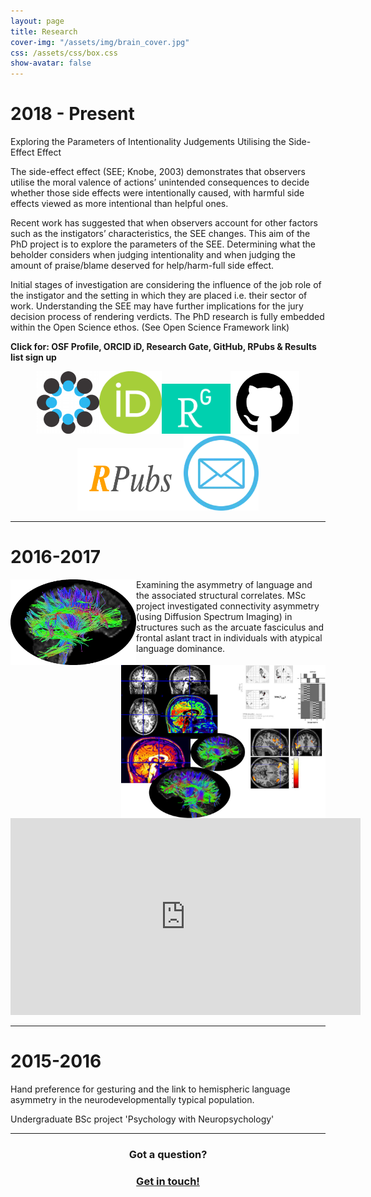 ```yaml
---
layout: page
title: Research
cover-img: "/assets/img/brain_cover.jpg"
css: /assets/css/box.css
show-avatar: false
---
```

# 2018 - Present
Exploring the Parameters of Intentionality Judgements Utilising the Side-Effect Effect

The side-effect effect (SEE; Knobe, 2003) demonstrates that observers utilise the moral valence of actions’ unintended consequences to decide whether those side effects were intentionally caused, with harmful side effects viewed as more intentional than helpful ones.

Recent work has suggested that when observers account for other factors such as the instigators’ characteristics, the SEE changes. This aim of the PhD project is to explore the parameters of the SEE. Determining what the beholder considers when judging intentionality and when judging the amount of praise/blame deserved for help/harm-full side effect.

Initial stages of investigation are considering the influence of the job role of the instigator and the setting in which they are placed i.e. their sector of work. Understanding the SEE may have further implications for the jury decision process of rendering verdicts. The PhD research is fully embedded within the Open Science ethos. (See Open Science Framework link)

**Click for: OSF Profile, ORCID iD, Research Gate, GitHub, RPubs & Results list sign up**  
<p style="text-align: center;"><a href="http://osf.io/ekmyr" target="_blank" rel="noopener"><img title="Click here for Open Science Framework Profile" src="/assets/img/osf icon circle.png" alt="Open Science Framework" width="100" height="100" /></a><a href="https://orcid.org/0000-0003-4636-2210" target="_blank" rel="noopener"><img title="Click here for ORCID iD" src="/assets/img/logos/ORCIDiD_icon.png" alt="ORCID iD" width="100" height="100" /></a><a href="https://www.researchgate.net/profile/Bradley_Kennedy2" target="_blank" rel="noopener"><img title="Click here for Research Gate Profile" src="/assets/img/Research_gate_icon.png" alt="Research Gate Logo" width="110" height="80" /></a><a href="https://github.com/b-kennedy0" target="_blank" rel="noopener"><img title="Click here for GitHub Profile" src="/assets/img/github_icon.png" alt="GitHub Logo" width="110" height="100" /></a><a href="http://rpubs.com/bkennedy" target="_blank" rel="noopener"><img title="Click here for RPubs Profile" src="/assets/img/RPubs_icon.png" alt="RPubs Logo" width="170" height="100" /></a><a href="http://link.bradleykennedy.co.uk/results" target="_blank" rel="noopener"><img title="Click here to sign up" src="/assets/img/email-icon.webp" alt="Email icon" width="120" height="120" /></a></p>

---
# 2016-2017  
<img style="float: left;" src="https://github.com/b-kennedy0/b-kennedy0.github.io/blob/master/assets/img/COPYB0452_DTI_thresh35_LHem.png?raw=true" width="201" height="137" />
Examining the asymmetry of language and the associated structural correlates.

<img style="float: right;" src="https://github.com/b-kennedy0/b-kennedy0.github.io/blob/master/assets/img/brain1.jpg?raw=true" alt="" width="327" height="245" />
MSc project investigated connectivity asymmetry (using Diffusion Spectrum Imaging) in structures such as the arcuate fasciculus and frontal aslant tract in individuals with atypical language dominance.

<div id="content-desktop">
<p align="center"><iframe width="560" height="315" src="https://www.youtube.com/embed/6XZ54ijJYSk" frameborder="0" allow="accelerometer; autoplay; encrypted-media; gyroscope; picture-in-picture" allowfullscreen></iframe></p>
</div>

---
# 2015-2016
Hand preference for gesturing and the link to hemispheric language asymmetry in the neurodevelopmentally typical population.

Undergraduate BSc project 'Psychology with Neuropsychology'

---

<h3 style="text-align: center;">Got a question?</h3>
<h3 style="text-align: center;"><a href="/contact">Get in touch!</a></h3>

